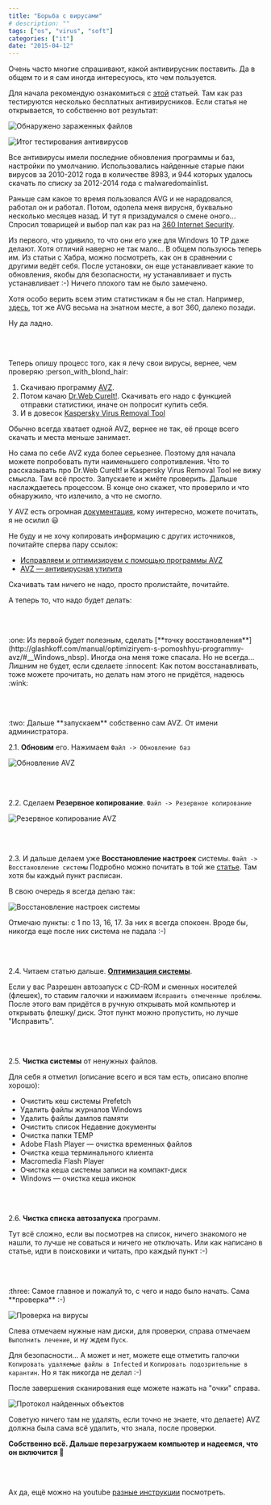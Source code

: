 ```yaml
---
title: "Борьба с вирусами"
# description: ""
tags: ["os", "virus", "soft"]
categories: ["it"]
date: "2015-04-12"
---
```


Очень часто многие спрашивают, какой антивирусник поставить. Да в общем то и я сам иногда интересуюсь, кто чем пользуется.
<!-- Read more -->

Для начала рекомендую ознакомиться с [этой](http://habrahabr.ru/post/219023/) статьей. Там как раз тестируются несколько бесплатных антивирусников. Если статья не открывается, то собственно вот результат:

![Обнаружено зараженных файлов](895e1c5adeb59bf195446609c2eacb6d.png "Обнаружено зараженных файлов")

![Итог тестирования антивирусов](35c658c0da3b16d102f397df6e4ca8db.png "Итог тестирования антивирусов")

Все антивирусы имели последние обновления программы и баз, настройки по умолчанию. Использовались найденные старые паки вирусов за 2010-2012 года в количестве 8983, и 944 которых удалось скачать по списку за 2012-2014 года с malwaredomainlist.

Раньше сам какое то время пользовался AVG и не нарадовался, работал он и работал. Потом, одолела меня вирусня, буквально несколько месяцев назад. И тут я призадумался о смене оного... Спросил товарищей  и выбор пал как раз на [360 Internet Security](http://www.360totalsecurity.com/ru/).

Из первого, что удивило, то что они его уже для Windows 10 TP даже делают. Хотя отличий наверно не так мало... В общем пользуюсь теперь им. Из статьи с Хабра, можно посмотреть, как он в сравнении с другими ведёт себя. После установки, он еще устанавливает какие то обновления, якобы для безопасности, ну устанавливает и пусть устанавливает :-) Ничего плохого там не было замечено.

Хотя особо верить всем этим статистикам я бы не стал. Например, [здесь](http://habrahabr.ru/post/252755/), тот же AVG весьма на знатном месте, а вот 360, далеко позади.

Ну да ладно.

<br><br>

Теперь опишу процесс того, как я лечу свои вирусы, вернее, чем проверяю :person_with_blond_hair:

1. Скачиваю программу [AVZ](http://www.z-oleg.com/secur/avz/download.php).
2. Потом качаю [Dr.Web CureIt!](https://www.freedrweb.com/download+cureit+free/). Скачивать его надо с функцией отправки статистики, иначе он попросит купить себя.
3. И в довесок [Kaspersky Virus Removal Tool](http://www.kaspersky.ru/antivirus-removal-tool)

Обычно всегда хватает одной AVZ, вернее не так, её проще всего скачать и места меньше занимает.

Но сама по себе AVZ куда более серьезнее. Поэтому для начала можете попробовать пути наименьшего сопротивления.
Что то рассказывать про Dr.Web CureIt! и Kaspersky Virus Removal Tool не вижу смысла. Там всё просто. Запускаете и жмёте проверить. Дальше наслаждаетесь процессом. В конце оно скажет, что проверило и что обнаружило, что излечило, а что не смогло.


У AVZ есть огромная [документация](http://z-oleg.com/secur/avz_doc/), кому интересно, можете почитать, я не осилил :smiley:

Не буду и не хочу копировать информацию с других источников, почитайте сперва пару ссылок:

* [Исправляем и оптимизируем с помощью программы AVZ](http://glashkoff.com/manual/optimiziryem-s-pomoshhyu-programmy-avz/)
* [AVZ — антивирусная утилита](http://www.dmosk.ru/programs_work.php?object=avz)

Скачивать там ничего не надо, просто пролистайте, почитайте.

А теперь то, что надо будет делать:

<br><br>

<p>:one: Из первой будет полезным, сделать [**точку восстановления**](http://glashkoff.com/manual/optimiziryem-s-pomoshhyu-programmy-avz/#__Windows_nbsp). Иногда она меня тоже спасала. Но не всегда... Лишним не будет, если сделаете :innocent:
Как потом восстанавливать, тоже можете прочитать, но делать нам этого не придётся, надеюсь :wink:</p>

<br><br>

<p>:two: Дальше **запускаем** собственно сам AVZ. От имени администратора.</p>

2.1. **Обновим** его. Нажимаем `Файл -> Обновление баз`

![Обновление AVZ](avz_upd.jpg)

<br><br>

2.2. Сделаем **Резервное копирование**. `Файл -> Резервное копирование`

![Резервное копирование AVZ](avz_backup.jpg)

<br><br>

2.3. И дальше делаем уже **Восстановление настроек** системы. `Файл -> Восстановление системы`
Подробно можно почитать в той же [статье](http://glashkoff.com/manual/optimiziryem-s-pomoshhyu-programmy-avz/#__nbsp__nbsp). Там хотя бы каждый пункт расписан.

В свою очередь я всегда делаю так:

![Восстановление настроек системы](avz_fix.jpg)

Отмечаю пункты: с 1 по 13, 16, 17. За них я всегда спокоен. Вроде бы, никогда еще после них система не падала :-)

<br><br>

2.4. Читаем статью дальше. [**Оптимизация системы**](http://glashkoff.com/manual/optimiziryem-s-pomoshhyu-programmy-avz/#nbsp).

Если у вас Разрешен автозапуск с CD-ROM и сменных носителей (флешек), то ставим галочки и нажимаем `Исправить отмеченные проблемы`. После этого вам придётся в ручную открывать мой компьютер и открывать флешку/ диск. Этот пункт можно пропустить, но лучше "Исправить".

<br><br>

2.5. **Чистка системы** от ненужных файлов.

Для себя я отметил (описание всего и вся там есть, описано вполне хорошо):
* Очистить кеш системы Prefetch
* Удалить файлы журналов Windows
* Удалить файлы дампов памяти
* Очистить список Недавние документы
* Очистка папки TEMP
* Adobe Flash Player — очистка временных файлов
* Очистка кеша терминального клиента
* Macromedia Flash Player
* Очистка кеша системы записи на компакт-диск
* Windows — очистка кеша иконок

<br><br>

2.6. **Чистка списка автозапуска** программ.

Тут всё сложно, если вы посмотрев на список, ничего знакомого не нашли, то лучше не соваться и ничего не отключать. Или как написано в статье, идти в поисковики и читать, про каждый пункт :-)

<br><br>

<p>:three: Самое главное и пожалуй то, с чего и надо было начать. Сама **проверка** :-)</p>

![Проверка на вирусы](avz_clean.jpg)

Слева отмечаем нужные нам диски, для проверки, справа отмечаем `Выполнить лечение`, и ну ждем `Пуск`.

Для безопасности... А может и нет, можете еще отметить галочки `Копировать удаляемые файлы в Infected` и `Копировать подозрительные в карантин`. Но я так никогда не делал :-)

После завершения сканирования еще можете нажать на "очки" справа.

![Протокол найденных объектов](avz_clean_2.jpg)

Советую ничего там не удалять, если точно не знаете, что делаете) AVZ должна была сама всё удалить, что знала, после проверки.

**Собственно всё. Дальше перезагружаем компьютер и надеемся, что он включится :speak_no_evil:**

<br><br>

Ах да, ещё можно на youtube [разные инструкции](http://www.youtube.com/results?search_query=avz) посмотреть.
